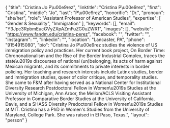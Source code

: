 {
  "title": "Cristina Jo P\u00e9rez",
  "linktitle": "Cristina P\u00e9rez",
  "first": "Cristina",
  "middle": "Jo",
  "last": "P\u00e9rez",
  "honorific": "Dr.",
  "pronoun": "she/her",
  "role": "Assistant Professor of American Studies",
  "expertise": [
    "Gender & Sexuality",
    "Immigration"
  ],
  "keywords": [],
  "email": "Y3Jpc3RpbmEucGVyZXpAZmFuZG0uZWR1",
  "images": [],
  "website": "https://www.fandm.edu/cristina-perez",
  "facebook": "",
  "twitter": "",
  "instagram": "",
  "linkedin": "",
  "location": "Lancaster, PA",
  "phone": "9154915080",
  "bio": "Cristina Jo P\u00e9rez studies the violence of US immigration policy and practices.  Her current book project, On Border Time: Chrononationalism and the Rise of the Border Industrial Complex, traces the state\u2019s discourses of national (un)belonging, its acts of harm against Mexican migrants, and its commitments to private interests in border policing. Her teaching and research interests include Latinx studies, border and immigration studies, queer of color critique, and temporality studies. She came to F&M after having served as a National Center for Institutional Diversity Research Postdoctoral Fellow in Women\u2019s Studies at the University of Michigan, Ann Arbor, the Mellon/ACLS Visiting Assistant Professor in Comparative Border Studies at the University of California, Davis, and a SHASS Diversity Predoctoral Fellow in Women\u2019s Studies at MIT. Cristina has a PhD in Women's Studies from the University of Maryland, College Park. She was raised in El Paso, Texas.",
  "layout": "person"
}